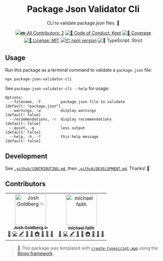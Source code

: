 <h1 align="center">Package Json Validator Cli</h1>

<p align="center">
	CLI to validate package.json files.
	📂
</p>

<p align="center">
	<!-- prettier-ignore-start -->
	<!-- ALL-CONTRIBUTORS-BADGE:START - Do not remove or modify this section -->
	<a href="#contributors" target="_blank"><img alt="👪 All Contributors: 2" src="https://img.shields.io/badge/%F0%9F%91%AA_all_contributors-2-21bb42.svg" /></a>
<!-- ALL-CONTRIBUTORS-BADGE:END -->
	<!-- prettier-ignore-end -->
	<a href="https://github.com/JoshuaKGoldberg/package-json-validator-cli/blob/main/.github/CODE_OF_CONDUCT.md" target="_blank"><img alt="🤝 Code of Conduct: Kept" src="https://img.shields.io/badge/%F0%9F%A4%9D_code_of_conduct-kept-21bb42" /></a>
	<a href="https://codecov.io/gh/JoshuaKGoldberg/package-json-validator-cli" target="_blank"><img alt="🧪 Coverage" src="https://img.shields.io/codecov/c/github/JoshuaKGoldberg/package-json-validator-cli?label=%F0%9F%A7%AA%20coverage" /></a>
	<a href="https://github.com/JoshuaKGoldberg/package-json-validator-cli/blob/main/LICENSE.md" target="_blank"><img alt="📝 License: MIT" src="https://img.shields.io/badge/%F0%9F%93%9D_license-MIT-21bb42.svg" /></a>
	<a href="http://npmjs.com/package/package-json-validator-cli" target="_blank"><img alt="📦 npm version" src="https://img.shields.io/npm/v/package-json-validator-cli?color=21bb42&label=%F0%9F%93%A6%20npm" /></a>
	<img alt="💪 TypeScript: Strict" src="https://img.shields.io/badge/%F0%9F%92%AA_typescript-strict-21bb42.svg" />
</p>

## Usage

Run this package as a terminal command to validate a `package.json` file:

```shell
npx package-json-validator-cli
```

See `package-json-validator-cli --help` for usage:

```plaintext
Options:
  --filename, -f         package.json file to validate                      [default: "package.json"]
  --warnings, -w         display warnings                                   [default: false]
  --recommendations, -r  display recommendations                            [default: false]
  --quiet, -q            less output                                        [default: false]
  --help, -h, -?         this help message                                  [default: false]
```

## Development

See [`.github/CONTRIBUTING.md`](./.github/CONTRIBUTING.md), then [`.github/DEVELOPMENT.md`](./.github/DEVELOPMENT.md).
Thanks! 📂

## Contributors

<!-- spellchecker: disable -->
<!-- ALL-CONTRIBUTORS-LIST:START - Do not remove or modify this section -->
<!-- prettier-ignore-start -->
<!-- markdownlint-disable -->
<table>
  <tbody>
    <tr>
      <td align="center"><a href="http://www.joshuakgoldberg.com"><img src="https://avatars.githubusercontent.com/u/3335181?v=4?s=100" width="100px;" alt="Josh Goldberg ✨"/><br /><sub><b>Josh Goldberg ✨</b></sub></a><br /><a href="https://github.com/JoshuaKGoldberg/package-json-validator-cli/issues?q=author%3AJoshuaKGoldberg" title="Bug reports">🐛</a> <a href="https://github.com/JoshuaKGoldberg/package-json-validator-cli/commits?author=JoshuaKGoldberg" title="Code">💻</a> <a href="#content-JoshuaKGoldberg" title="Content">🖋</a> <a href="https://github.com/JoshuaKGoldberg/package-json-validator-cli/commits?author=JoshuaKGoldberg" title="Documentation">📖</a> <a href="#ideas-JoshuaKGoldberg" title="Ideas, Planning, & Feedback">🤔</a> <a href="#infra-JoshuaKGoldberg" title="Infrastructure (Hosting, Build-Tools, etc)">🚇</a> <a href="#maintenance-JoshuaKGoldberg" title="Maintenance">🚧</a> <a href="#projectManagement-JoshuaKGoldberg" title="Project Management">📆</a> <a href="#tool-JoshuaKGoldberg" title="Tools">🔧</a></td>
      <td align="center"><a href="https://github.com/michaelfaith"><img src="https://avatars.githubusercontent.com/u/8071845?v=4?s=100" width="100px;" alt="michael faith"/><br /><sub><b>michael faith</b></sub></a><br /><a href="https://github.com/JoshuaKGoldberg/package-json-validator-cli/issues?q=author%3Amichaelfaith" title="Bug reports">🐛</a> <a href="https://github.com/JoshuaKGoldberg/package-json-validator-cli/commits?author=michaelfaith" title="Code">💻</a> <a href="#content-michaelfaith" title="Content">🖋</a> <a href="https://github.com/JoshuaKGoldberg/package-json-validator-cli/commits?author=michaelfaith" title="Documentation">📖</a> <a href="#ideas-michaelfaith" title="Ideas, Planning, & Feedback">🤔</a> <a href="#infra-michaelfaith" title="Infrastructure (Hosting, Build-Tools, etc)">🚇</a> <a href="#maintenance-michaelfaith" title="Maintenance">🚧</a> <a href="#projectManagement-michaelfaith" title="Project Management">📆</a> <a href="#tool-michaelfaith" title="Tools">🔧</a></td>
    </tr>
  </tbody>
</table>

<!-- markdownlint-restore -->
<!-- prettier-ignore-end -->

<!-- ALL-CONTRIBUTORS-LIST:END -->
<!-- spellchecker: enable -->

> 💝 This package was templated with [`create-typescript-app`](https://github.com/JoshuaKGoldberg/create-typescript-app) using the [Bingo framework](https://create.bingo).
